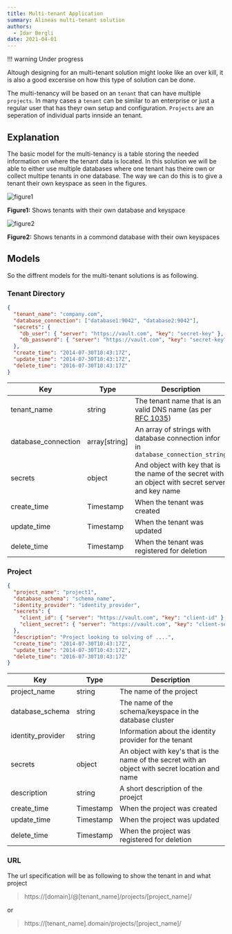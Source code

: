 ```yaml
---
title: Multi-tenant Application
summary: Alineas multi-tenant solution
authors:
  - Idar Bergli
date: 2021-04-01
---
```


!!! warning
    Under progress

Altough designing for an multi-tenant solution might looke like an over kill, it is also a good excersise on how this type of solution can be done.

The multi-tenancy will be based on an `tenant` that can have multiple `projects`. In many cases a `tenant` can be similar to an enterprise or just a regular user that has theyr own setup and configuration. `Projects` are an seperation of individual parts innside an tenant.

## Explanation

The basic model for the multi-tenancy is a table storing the needed information on where the tenant data is located. In this solution we will be able to either use multiple databases where one tenant has theire own or collect multipe tenants in one database. The way we can do this is to give a tenant their own keyspace as seen in the figures.

![figure1](../diagrams/multi-tenant-figure1.svg)

**Figure1:** Shows tenants with their own database and keyspace

![figure2](../diagrams/multi-tenant-figure2.svg)

**Figure2:** Shows tenants in a commond database with their own keyspaces

## Models

So the diffrent models for the multi-tenant solutions is as following.

### Tenant Directory

```json
{
  "tenant_name": "company.com",
  "database_connection": ["database1:9042", "database2:9042"],
  "secrets": {
    "db_user": { "server": "https://vault.com", "key": "secret-key" },
    "db_password": { "server": "https://vault.com", "key": "secret-key" }
  },
  "create_time": "2014-07-30T10:43:17Z",
  "update_time": "2014-07-30T10:43:17Z",
  "delete_time": "2016-07-30T10:43:17Z"
}
```

| Key                 | Type          | Description                                                                                        |
| ------------------- | ------------- | -------------------------------------------------------------------------------------------------- |
| tenant_name         | string        | The tenant name that is an valid DNS name (as per [RFC 1035](http://www.ietf.org/rfc/rfc1035.txt)) |
| database_connection | array[string] | An array of strings with database connection infor in `database_connection_string`                 |
| secrets             | object        | And object with key that is the name of the secret with an object with secret server and key name  |
| create_time         | Timestamp     | When the tenant was created                                                                        |
| update_time         | Timestamp     | When the tenant was updated                                                                        |
| delete_time         | Timestamp     | When the tenant was registered for deletion                                                        |

### Project

```json
{
  "project_name": "project1",
  "database_schema": "schema_name",
  "identity_provider": "identity_provider",
  "secrets": {
    "client_id": { "server": "https://vault.com", "key": "client-id" },
    "client_secret": { "server": "https://vault.com", "key": "client-secret" }
  },
  "description": "Project looking to solving of ....",
  "create_time": "2014-07-30T10:43:17Z",
  "update_time": "2014-07-30T10:43:17Z",
  "delete_time": "2016-07-30T10:43:17Z"
}
```

| Key               | Type      | Description                                                                                      |
| ----------------- | --------- | ------------------------------------------------------------------------------------------------ |
| project_name      | string    | The name of the project                                                                          |
| database_schema   | string    | The name of the schema/keyspace in the database cluster                                          |
| identity_provider | string    | Information about the identity provider for the tenant                                           |
| secrets           | object    | An object with key's that is the name of the secret with an object with secret location and name |
| description       | string    | A short description of the proejct                                                               |
| create_time       | Timestamp | When the project was created                                                                     |
| update_time       | Timestamp | When the project was updated                                                                     |
| delete_time       | Timestamp | When the project was registered for deletion                                                     |

### URL

The url specification will be as following to show the tenant in and what project

> https://[domain]/@[tenant_name]/projects/[project_name]/

or

> https://[tenant_name].domain/projects/[project_name]/
